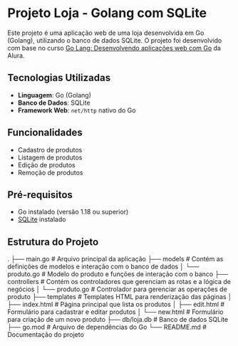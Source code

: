 # Projeto Loja - Golang com SQLite

Este projeto é uma aplicação web de uma loja desenvolvida em Go (Golang), utilizando o banco de dados SQLite. O projeto foi desenvolvido com base no curso [Go Lang: Desenvolvendo aplicações web com Go](https://cursos.alura.com.br/course/go-lang-web) da Alura.

## Tecnologias Utilizadas

- **Linguagem**: Go (Golang)
- **Banco de Dados**: SQLite
- **Framework Web**: `net/http` nativo do Go

## Funcionalidades

- Cadastro de produtos
- Listagem de produtos
- Edição de produtos
- Remoção de produtos

## Pré-requisitos

- Go instalado (versão 1.18 ou superior)
- [SQLite](https://www.sqlite.org/download.html) instalado

## Estrutura do Projeto
.
├── main.go            # Arquivo principal da aplicação
├── models             # Contém as definições de modelos e interação com o banco de dados
│   └── produto.go     # Modelo do produto e funções de interação com o banco
├── controllers        # Contém os controladores que gerenciam as rotas e a lógica de negócios
│   └── produto.go     # Controlador para gerenciar as operações de produto
├── templates          # Templates HTML para renderização das páginas
│   ├── index.html     # Página principal que lista os produtos
│   ├── edit.html      # Formulário para cadastrar e editar produtos
│   └── new.html       # Formulário para criação de um novo produto
├── db/loja.db         # Banco de dados SQLite
├── go.mod             # Arquivo de dependências do Go
└── README.md          # Documentação do projeto




